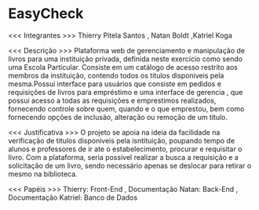 # EasyCheck

<<< Integrantes >>>
Thierry Pitela Santos , Natan Boldt ,Katriel Koga

<<< Descrição >>>
Plataforma web de gerenciamento e manipulação de livros para uma instituição privada, definida neste exercício como sendo uma Escola Particular. Consiste em um catálogo de acesso restrito aos membros da instituição, contendo todos os titulos disponiveis pela mesma.Possui interface para usuários que consiste em pedidos e requisições de livros para empréstimo e uma interface de gerencia , que possui acesso a todas as requisições e emprestimos realizados, fornecendo controle sobre quem, quando e o que emprestou, bem como fornecendo opções de inclusão, alteração ou remoção de um título.

<<< Justificativa >>> 
O projeto se apoia na ideia da facilidade na verificação de titulos disponiveis pela isntituição, poupando tempo de alunos e professores de ir ate o estabelecimento, procurar e requisitar o livro. Com a plataforma, seria possivel realizar a busca a requisição e a solicitação de um livro, sendo necessário apenas se deslocar para retirar o mesmo na biblioteca. 

<<< Papéis >>>
Thierry: Front-End , Documentação
Natan: Back-End , Documentação
Katriel: Banco de Dados 
